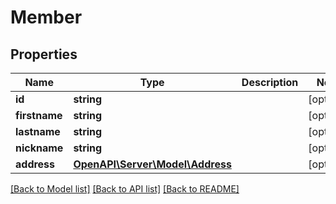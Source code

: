 # Member

## Properties
Name | Type | Description | Notes
------------ | ------------- | ------------- | -------------
**id** | **string** |  | [optional] 
**firstname** | **string** |  | [optional] 
**lastname** | **string** |  | [optional] 
**nickname** | **string** |  | [optional] 
**address** | [**OpenAPI\Server\Model\Address**](Address.md) |  | [optional] 

[[Back to Model list]](../README.md#documentation-for-models) [[Back to API list]](../README.md#documentation-for-api-endpoints) [[Back to README]](../README.md)


